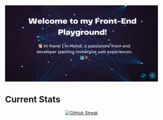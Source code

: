   ![the_github_banner_of_mahdigreen75](/github%20banner%20optimized.jpg) <br/>

#  Current Stats 
  
<p align="center">
<a href="https://git.io/streak-stats"><img src="https://github-readme-streak-stats.herokuapp.com?user=MahdiGreen75&theme=transparent" alt="GitHub Streak" /></a>
</p>